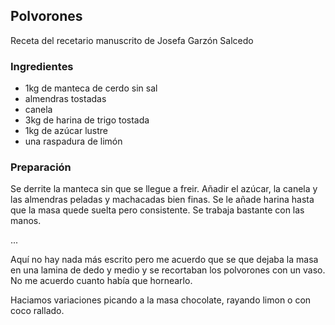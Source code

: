 ## Polvorones

Receta del recetario manuscrito de Josefa Garzón Salcedo

### Ingredientes

- 1kg de manteca de cerdo sin sal
- almendras tostadas
- canela
- 3kg de harina de trigo tostada
- 1kg de azúcar lustre
- una raspadura de limón

### Preparación

Se derrite la manteca sin que se llegue a freir.
Añadir el azúcar, la canela y las almendras peladas y machacadas bien finas.
Se le añade harina hasta que la masa quede suelta pero consistente.
Se trabaja bastante con las manos.

...

Aquí no hay nada más escrito pero me acuerdo que se que dejaba la masa
en una lamina de dedo y medio y se recortaban los polvorones con un vaso.
No me acuerdo cuanto había que hornearlo.

Haciamos variaciones picando a la masa chocolate, rayando limon o con coco rallado.


